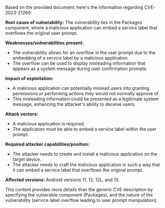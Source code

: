 Based on the provided document, here's the information regarding CVE-2023-21260:

**Root cause of vulnerability:**
The vulnerability lies in the Packages component, where a malicious application can embed a service label that overflows the original user prompt.

**Weaknesses/vulnerabilities present:**
- The vulnerability allows for an overflow in the user prompt due to the embedding of a service label by a malicious application.
- The overflow can be used to display misleading information that appears as a system message during user confirmation prompts.

**Impact of exploitation:**
- A malicious application can potentially mislead users into granting permissions or performing actions they would not normally approve of.
- This misleading information could be presented as a legitimate system message, enhancing the attacker's ability to deceive users.

**Attack vectors:**
- A malicious application is required.
- The application must be able to embed a service label within the user prompt.

**Required attacker capabilities/position:**
- The attacker needs to create and install a malicious application on the target device.
- The attacker needs to craft the malicious application in such a way that it can embed a service label that overflows the original prompt.

**Affected versions:**
Android versions 11, 12, 12L, and 13.

This content provides more details than the generic CVE description by specifying the vulnerable component (Packages), and the nature of the vulnerability (service label overflow leading to user prompt manipulation).